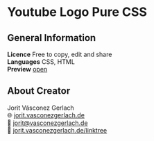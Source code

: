 # Youtube Logo Pure CSS
## General Information
**Licence** Free to copy, edit and share\
**Languages** CSS, HTML\
**Preview** [open](https://jorit.vasconezgerlach.de/host/youtube-logo-pure-css-git/)

## About Creator
Jorit Vásconez Gerlach\
🌐 [jorit.vasconezgerlach.de](https://jorit.vasconezgerlach.de)\
📧 [jorit@vasconezgerlach.de](mailto:jorit@vasconezgerlach.de)\
🔗 [jorit.vasconezgerlach.de/linktree](https://jorit.vasconezgerlach.de/linktree)
